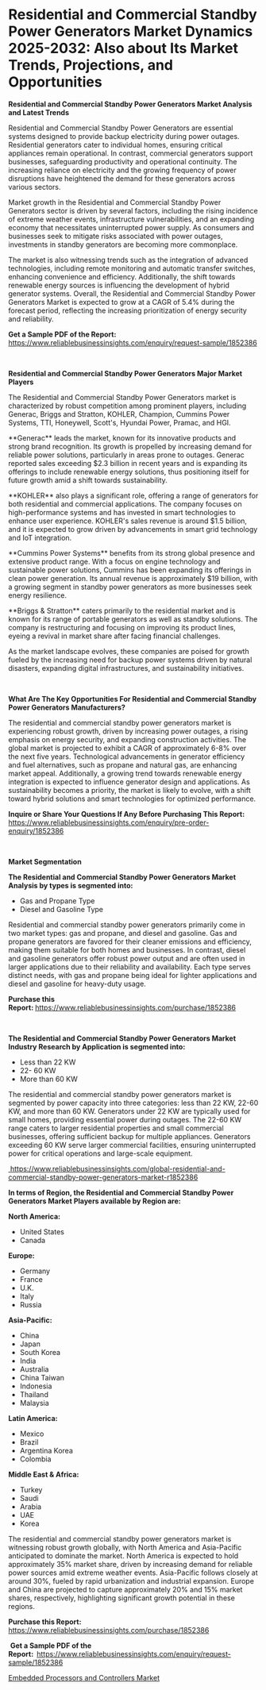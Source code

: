 <p><h1>Residential and Commercial Standby Power Generators Market Dynamics 2025-2032: Also about Its Market Trends, Projections, and Opportunities</h1></p><p><strong>Residential and Commercial Standby Power Generators Market Analysis and Latest Trends</strong></p>
<p><p>Residential and Commercial Standby Power Generators are essential systems designed to provide backup electricity during power outages. Residential generators cater to individual homes, ensuring critical appliances remain operational. In contrast, commercial generators support businesses, safeguarding productivity and operational continuity. The increasing reliance on electricity and the growing frequency of power disruptions have heightened the demand for these generators across various sectors.</p><p>Market growth in the Residential and Commercial Standby Power Generators sector is driven by several factors, including the rising incidence of extreme weather events, infrastructure vulnerabilities, and an expanding economy that necessitates uninterrupted power supply. As consumers and businesses seek to mitigate risks associated with power outages, investments in standby generators are becoming more commonplace.</p><p>The market is also witnessing trends such as the integration of advanced technologies, including remote monitoring and automatic transfer switches, enhancing convenience and efficiency. Additionally, the shift towards renewable energy sources is influencing the development of hybrid generator systems. Overall, the Residential and Commercial Standby Power Generators Market is expected to grow at a CAGR of 5.4% during the forecast period, reflecting the increasing prioritization of energy security and reliability.</p></p>
<p><strong>Get a Sample PDF of the Report:&nbsp;</strong> <a href="https://www.reliablebusinessinsights.com/enquiry/request-sample/1852386?utm_campaign=2665&utm_medium=2&utm_source=Github&utm_content=ia&utm_term=28022025&utm_id=residential-and-commercial-standby-power-generators">https://www.reliablebusinessinsights.com/enquiry/request-sample/1852386</a></p>
<p>&nbsp;</p>
<p><strong>Residential and Commercial Standby Power Generators Major Market Players</strong></p>
<p><p>The Residential and Commercial Standby Power Generators market is characterized by robust competition among prominent players, including Generac, Briggs and Stratton, KOHLER, Champion, Cummins Power Systems, TTI, Honeywell, Scott's, Hyundai Power, Pramac, and HGI. </p><p>**Generac** leads the market, known for its innovative products and strong brand recognition. Its growth is propelled by increasing demand for reliable power solutions, particularly in areas prone to outages. Generac reported sales exceeding $2.3 billion in recent years and is expanding its offerings to include renewable energy solutions, thus positioning itself for future growth amid a shift towards sustainability.</p><p>**KOHLER** also plays a significant role, offering a range of generators for both residential and commercial applications. The company focuses on high-performance systems and has invested in smart technologies to enhance user experience. KOHLER's sales revenue is around $1.5 billion, and it is expected to grow driven by advancements in smart grid technology and IoT integration.</p><p>**Cummins Power Systems** benefits from its strong global presence and extensive product range. With a focus on engine technology and sustainable power solutions, Cummins has been expanding its offerings in clean power generation. Its annual revenue is approximately $19 billion, with a growing segment in standby power generators as more businesses seek energy resilience.</p><p>**Briggs & Stratton** caters primarily to the residential market and is known for its range of portable generators as well as standby solutions. The company is restructuring and focusing on improving its product lines, eyeing a revival in market share after facing financial challenges.</p><p>As the market landscape evolves, these companies are poised for growth fueled by the increasing need for backup power systems driven by natural disasters, expanding digital infrastructures, and sustainability initiatives.</p></p>
<p>&nbsp;</p>
<p><strong>What Are The Key Opportunities For Residential and Commercial Standby Power Generators Manufacturers?</strong></p>
<p><p>The residential and commercial standby power generators market is experiencing robust growth, driven by increasing power outages, a rising emphasis on energy security, and expanding construction activities. The global market is projected to exhibit a CAGR of approximately 6-8% over the next five years. Technological advancements in generator efficiency and fuel alternatives, such as propane and natural gas, are enhancing market appeal. Additionally, a growing trend towards renewable energy integration is expected to influence generator design and applications. As sustainability becomes a priority, the market is likely to evolve, with a shift toward hybrid solutions and smart technologies for optimized performance.</p></p>
<p><strong>Inquire or Share Your Questions If Any Before Purchasing This Report:</strong> <a href="https://www.reliablebusinessinsights.com/enquiry/pre-order-enquiry/1852386?utm_campaign=2665&utm_medium=2&utm_source=Github&utm_content=ia&utm_term=28022025&utm_id=residential-and-commercial-standby-power-generators">https://www.reliablebusinessinsights.com/enquiry/pre-order-enquiry/1852386</a></p>
<p>&nbsp;</p>
<p><strong>Market Segmentation</strong></p>
<p><strong>The Residential and Commercial Standby Power Generators Market Analysis by types is segmented into:</strong></p>
<p><ul><li>Gas and Propane Type</li><li>Diesel and Gasoline Type</li></ul></p>
<p><p>Residential and commercial standby power generators primarily come in two market types: gas and propane, and diesel and gasoline. Gas and propane generators are favored for their cleaner emissions and efficiency, making them suitable for both homes and businesses. In contrast, diesel and gasoline generators offer robust power output and are often used in larger applications due to their reliability and availability. Each type serves distinct needs, with gas and propane being ideal for lighter applications and diesel and gasoline for heavy-duty usage.</p></p>
<p><strong>Purchase this Report:&nbsp;</strong><a href="https://www.reliablebusinessinsights.com/purchase/1852386?utm_campaign=2665&utm_medium=2&utm_source=Github&utm_content=ia&utm_term=28022025&utm_id=residential-and-commercial-standby-power-generators">https://www.reliablebusinessinsights.com/purchase/1852386</a></p>
<p>&nbsp;</p>
<p><strong>The Residential and Commercial Standby Power Generators Market Industry Research by Application is segmented into:</strong></p>
<p><ul><li>Less than 22 KW</li><li>22- 60 KW</li><li>More than 60 KW</li></ul></p>
<p><p>The residential and commercial standby power generators market is segmented by power capacity into three categories: less than 22 KW, 22-60 KW, and more than 60 KW. Generators under 22 KW are typically used for small homes, providing essential power during outages. The 22-60 KW range caters to larger residential properties and small commercial businesses, offering sufficient backup for multiple appliances. Generators exceeding 60 KW serve larger commercial facilities, ensuring uninterrupted power for critical operations and large-scale equipment.</p></p>
<p><a href="https://www.reliablebusinessinsights.com/global-residential-and-commercial-standby-power-generators-market-r1852386?utm_campaign=2665&utm_medium=2&utm_source=Github&utm_content=ia&utm_term=28022025&utm_id=residential-and-commercial-standby-power-generators">&nbsp;https://www.reliablebusinessinsights.com/global-residential-and-commercial-standby-power-generators-market-r1852386</a></p>
<p><strong>In terms of Region, the Residential and Commercial Standby Power Generators Market Players available by Region are:</strong></p>
<p>
    <p> <strong> North America: </strong>
        <ul>
            <li>United States</li>
            <li>Canada</li>
        </ul>
        </p> 
    <p> <strong> Europe: </strong>
        <ul>
            <li>Germany</li>
            <li>France</li>
            <li>U.K.</li>
            <li>Italy</li>
            <li>Russia</li>
        </ul>
        </p> 
    <p> <strong> Asia-Pacific: </strong>
        <ul>
            <li>China</li>
            <li>Japan</li>
            <li>South Korea</li>
            <li>India</li>
            <li>Australia</li>
            <li>China Taiwan</li>
            <li>Indonesia</li>
            <li>Thailand</li>
            <li>Malaysia</li>
        </ul>
        </p> 
    <p> <strong> Latin America: </strong>
        <ul>
            <li>Mexico</li>
            <li>Brazil</li>
            <li>Argentina Korea</li>
            <li>Colombia</li>
        </ul>
        </p> 
    <p> <strong> Middle East & Africa: </strong>
        <ul>
            <li>Turkey</li>
            <li>Saudi</li>
            <li>Arabia</li>
            <li>UAE</li>
            <li>Korea</li>
        </ul>
    </p>
    </p>
<p><p>The residential and commercial standby power generators market is witnessing robust growth globally, with North America and Asia-Pacific anticipated to dominate the market. North America is expected to hold approximately 35% market share, driven by increasing demand for reliable power sources amid extreme weather events. Asia-Pacific follows closely at around 30%, fueled by rapid urbanization and industrial expansion. Europe and China are projected to capture approximately 20% and 15% market shares, respectively, highlighting significant growth potential in these regions.</p></p>
<p><strong>Purchase this Report: </strong><a href="https://www.reliablebusinessinsights.com/purchase/1852386?utm_campaign=2665&utm_medium=2&utm_source=Github&utm_content=ia&utm_term=28022025&utm_id=residential-and-commercial-standby-power-generators">https://www.reliablebusinessinsights.com/purchase/1852386</a></p>
<p>&nbsp;<strong>Get a Sample PDF of the Report:&nbsp;&nbsp;</strong><a href="https://www.reliablebusinessinsights.com/enquiry/request-sample/1852386?utm_campaign=2665&utm_medium=2&utm_source=Github&utm_content=ia&utm_term=28022025&utm_id=residential-and-commercial-standby-power-generators">https://www.reliablebusinessinsights.com/enquiry/request-sample/1852386</a></p>
<p><strong></strong></p>
<p><p><a href="https://github.com/seibttullyjh/Market-Research-Report-List-1/blob/main/embedded-processors-and-controllers-market.md?utm_campaign=2665&utm_medium=2&utm_source=Github&utm_content=ia&utm_term=28022025&utm_id=residential-and-commercial-standby-power-generators">Embedded Processors and Controllers Market</a></p></p>